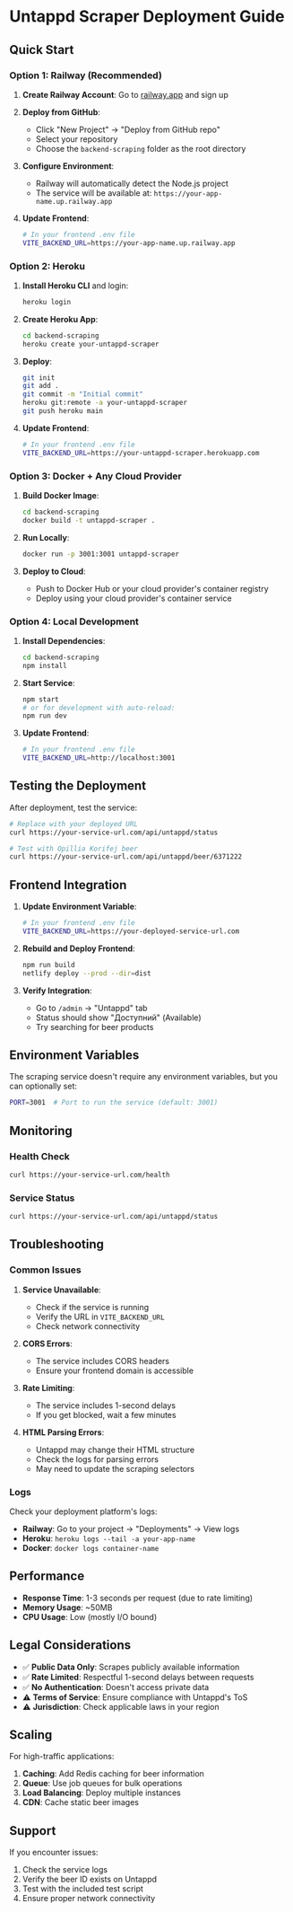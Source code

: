 # Untappd Scraper Deployment Guide

## Quick Start

### Option 1: Railway (Recommended)

1. **Create Railway Account**: Go to [railway.app](https://railway.app) and sign up

2. **Deploy from GitHub**:
   - Click "New Project" → "Deploy from GitHub repo"
   - Select your repository
   - Choose the `backend-scraping` folder as the root directory

3. **Configure Environment**:
   - Railway will automatically detect the Node.js project
   - The service will be available at: `https://your-app-name.up.railway.app`

4. **Update Frontend**:
   ```bash
   # In your frontend .env file
   VITE_BACKEND_URL=https://your-app-name.up.railway.app
   ```

### Option 2: Heroku

1. **Install Heroku CLI** and login:
   ```bash
   heroku login
   ```

2. **Create Heroku App**:
   ```bash
   cd backend-scraping
   heroku create your-untappd-scraper
   ```

3. **Deploy**:
   ```bash
   git init
   git add .
   git commit -m "Initial commit"
   heroku git:remote -a your-untappd-scraper
   git push heroku main
   ```

4. **Update Frontend**:
   ```bash
   # In your frontend .env file
   VITE_BACKEND_URL=https://your-untappd-scraper.herokuapp.com
   ```

### Option 3: Docker + Any Cloud Provider

1. **Build Docker Image**:
   ```bash
   cd backend-scraping
   docker build -t untappd-scraper .
   ```

2. **Run Locally**:
   ```bash
   docker run -p 3001:3001 untappd-scraper
   ```

3. **Deploy to Cloud**:
   - Push to Docker Hub or your cloud provider's container registry
   - Deploy using your cloud provider's container service

### Option 4: Local Development

1. **Install Dependencies**:
   ```bash
   cd backend-scraping
   npm install
   ```

2. **Start Service**:
   ```bash
   npm start
   # or for development with auto-reload:
   npm run dev
   ```

3. **Update Frontend**:
   ```bash
   # In your frontend .env file
   VITE_BACKEND_URL=http://localhost:3001
   ```

## Testing the Deployment

After deployment, test the service:

```bash
# Replace with your deployed URL
curl https://your-service-url.com/api/untappd/status

# Test with Opillia Korifej beer
curl https://your-service-url.com/api/untappd/beer/6371222
```

## Frontend Integration

1. **Update Environment Variable**:
   ```bash
   # In your frontend .env file
   VITE_BACKEND_URL=https://your-deployed-service-url.com
   ```

2. **Rebuild and Deploy Frontend**:
   ```bash
   npm run build
   netlify deploy --prod --dir=dist
   ```

3. **Verify Integration**:
   - Go to `/admin` → "Untappd" tab
   - Status should show "Доступний" (Available)
   - Try searching for beer products

## Environment Variables

The scraping service doesn't require any environment variables, but you can optionally set:

```bash
PORT=3001  # Port to run the service (default: 3001)
```

## Monitoring

### Health Check
```bash
curl https://your-service-url.com/health
```

### Service Status
```bash
curl https://your-service-url.com/api/untappd/status
```

## Troubleshooting

### Common Issues

1. **Service Unavailable**:
   - Check if the service is running
   - Verify the URL in `VITE_BACKEND_URL`
   - Check network connectivity

2. **CORS Errors**:
   - The service includes CORS headers
   - Ensure your frontend domain is accessible

3. **Rate Limiting**:
   - The service includes 1-second delays
   - If you get blocked, wait a few minutes

4. **HTML Parsing Errors**:
   - Untappd may change their HTML structure
   - Check the logs for parsing errors
   - May need to update the scraping selectors

### Logs

Check your deployment platform's logs:

- **Railway**: Go to your project → "Deployments" → View logs
- **Heroku**: `heroku logs --tail -a your-app-name`
- **Docker**: `docker logs container-name`

## Performance

- **Response Time**: 1-3 seconds per request (due to rate limiting)
- **Memory Usage**: ~50MB
- **CPU Usage**: Low (mostly I/O bound)

## Legal Considerations

- ✅ **Public Data Only**: Scrapes publicly available information
- ✅ **Rate Limited**: Respectful 1-second delays between requests
- ✅ **No Authentication**: Doesn't access private data
- ⚠️ **Terms of Service**: Ensure compliance with Untappd's ToS
- ⚠️ **Jurisdiction**: Check applicable laws in your region

## Scaling

For high-traffic applications:

1. **Caching**: Add Redis caching for beer information
2. **Queue**: Use job queues for bulk operations
3. **Load Balancing**: Deploy multiple instances
4. **CDN**: Cache static beer images

## Support

If you encounter issues:

1. Check the service logs
2. Verify the beer ID exists on Untappd
3. Test with the included test script
4. Ensure proper network connectivity
